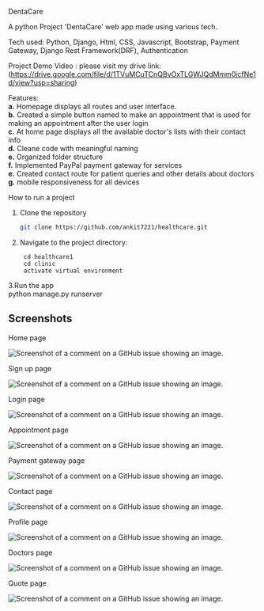 DentaCare

A python Project 'DentaCare' web app made using various tech.

Tech used: Python, Django, Html, CSS, Javascript, Bootstrap, Payment Gateway, Django Rest Framework(DRF), Authentication

Project Demo Video :
please visit my drive link: (https://drive.google.com/file/d/1TVuMCuTCnQBvOxTLGWJQdMmm0icfNe1d/view?usp=sharing)


Features:  
**a.** Homepage displays all routes and user interface.  
**b.** Created a simple button named to make an appointment that is used for making an appointment after the user login  
**c.** At home page displays all the available doctor's lists with their contact info  
**d.** Cleane code with meaningful naming  
**e.** Organized folder structure  
**f.** Implemented PayPal payment gateway for services  
**e.** Created contact route for patient queries and other details about doctors   
**g.** mobile responsiveness for all devices  

How to run a project

1. Clone the repository

   ```bash
   git clone https://github.com/ankit7221/healthcare.git

2. Navigate to the project directory:     

        cd healthcare1
        cd clinic
        activate virtual environment

3.Run the app  
      python manage.py runserver


## Screenshots  

Home page  

![Screenshot of a comment on a GitHub issue showing an image.](https://github.com/ankit7221/healthcare1/blob/master/assets/home%20page.png)  


Sign up page

![Screenshot of a comment on a GitHub issue showing an image.](https://github.com/ankit7221/healthcare1/blob/master/assets/signup%20pager.png)    


Login page  

![Screenshot of a comment on a GitHub issue showing an image.](https://github.com/ankit7221/healthcare1/blob/master/assets/login%20page.png)    


Appointment page  

![Screenshot of a comment on a GitHub issue showing an image.](https://github.com/ankit7221/healthcare1/blob/master/assets/appointment%20page.png)    


Payment gateway page  

![Screenshot of a comment on a GitHub issue showing an image.](https://github.com/ankit7221/healthcare1/blob/master/assets/payment%20page.png)   


Contact page  

![Screenshot of a comment on a GitHub issue showing an image.](https://github.com/ankit7221/healthcare1/blob/master/assets/contact%20page.png)    


Profile page  

![Screenshot of a comment on a GitHub issue showing an image.](https://github.com/ankit7221/healthcare1/blob/master/assets/user%20profile%20page.png)   


Doctors page  

![Screenshot of a comment on a GitHub issue showing an image.](https://github.com/ankit7221/healthcare1/blob/master/assets/doctors%20page.png)   


Quote page  

![Screenshot of a comment on a GitHub issue showing an image.](https://github.com/ankit7221/healthcare1/blob/master/assets/quote%20page.png)   


   

   

   

  










     


